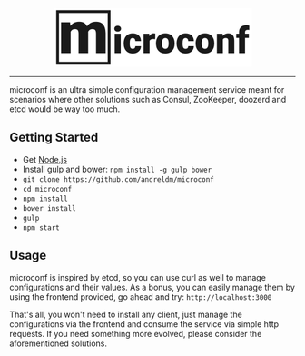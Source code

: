 <p align="center">
    <img height="103" width="349" alt="logo" src="https://raw.githubusercontent.com/andreldm/microconf/1185effa9386fb834f9764fabd3d807a6ca90032/assets/logo.png">
</p>

---

microconf is an ultra simple configuration management service meant for scenarios where other solutions such as Consul, ZooKeeper, doozerd and etcd would be way too much.

## Getting Started

* Get [Node.js](https://nodejs.org/)
* Install gulp and bower: `npm install -g gulp bower`
* `git clone https://github.com/andreldm/microconf`
* `cd microconf`
* `npm install`
* `bower install`
* `gulp`
* `npm start`

## Usage

microconf is inspired by etcd, so you can use curl as well to manage configurations and their values. As a bonus, you can easily manage them by using the frontend provided, go ahead and try: `http://localhost:3000`

That's all, you won't need to install any client, just manage the configurations via the frontend and consume the service via simple http requests. If you need something more evolved, please consider the aforementioned solutions.
